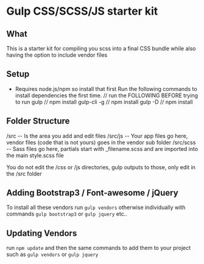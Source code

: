 # Gulp CSS/SCSS/JS starter kit

## What

This is a starter kit for compiling you scss into a final CSS bundle while also having the option to include vendor files

## Setup

- Requires node.js/npm so install that first
  Run the following commands to install dependencies the first time.
  // run the FOLLOWING BEFORE trying to run gulp
  // npm install gulp-cli -g
  // npm install gulp -D
  // npm install

## Folder Structure

/src -- Is the area you add and edit files
/src/js -- Your app files go here, vendor files (code that is not yours) goes in the vendor sub folder
/src/scss -- Sass files go here, partials start with \_filename.scss and are imported into the main style.scss file

You do not edit the /css or /js directories, gulp outputs to those, only edit in the /src folder

## Adding Bootstrap3 / Font-awesome / jQuery

To install all these vendors run `gulp vendors` otherwise individually with commands `gulp bootstrap3` or `gulp jquery` etc..

## Updating Vendors

run `npm update` and then the same commands to add them to your project such as `gulp vendors` or `gulp jquery`
